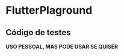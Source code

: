 # FlutterPlaground

## Código de testes

**USO PESSOAL, MAS PODE USAR SE QUISER**

<img href="https://miro.medium.com/max/1200/1*-6WdIcd88w3pfphHOYln3Q.png">
